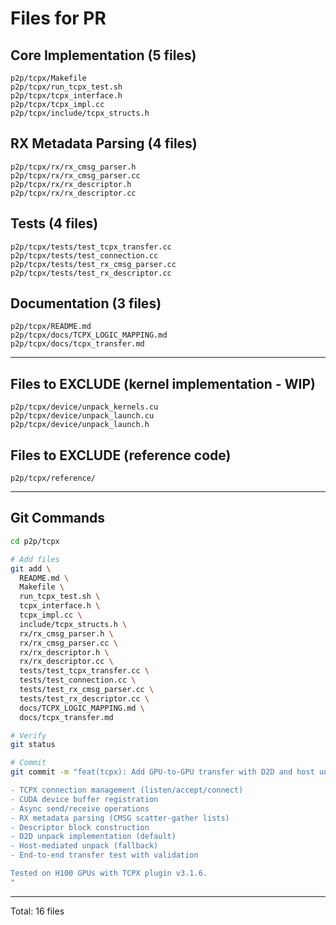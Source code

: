 # Files for PR

## Core Implementation (5 files)
```
p2p/tcpx/Makefile
p2p/tcpx/run_tcpx_test.sh
p2p/tcpx/tcpx_interface.h
p2p/tcpx/tcpx_impl.cc
p2p/tcpx/include/tcpx_structs.h
```

## RX Metadata Parsing (4 files)
```
p2p/tcpx/rx/rx_cmsg_parser.h
p2p/tcpx/rx/rx_cmsg_parser.cc
p2p/tcpx/rx/rx_descriptor.h
p2p/tcpx/rx/rx_descriptor.cc
```

## Tests (4 files)
```
p2p/tcpx/tests/test_tcpx_transfer.cc
p2p/tcpx/tests/test_connection.cc
p2p/tcpx/tests/test_rx_cmsg_parser.cc
p2p/tcpx/tests/test_rx_descriptor.cc
```

## Documentation (3 files)
```
p2p/tcpx/README.md
p2p/tcpx/docs/TCPX_LOGIC_MAPPING.md
p2p/tcpx/docs/tcpx_transfer.md
```

---

## Files to EXCLUDE (kernel implementation - WIP)
```
p2p/tcpx/device/unpack_kernels.cu
p2p/tcpx/device/unpack_launch.cu
p2p/tcpx/device/unpack_launch.h
```

## Files to EXCLUDE (reference code)
```
p2p/tcpx/reference/
```

---

## Git Commands

```bash
cd p2p/tcpx

# Add files
git add \
  README.md \
  Makefile \
  run_tcpx_test.sh \
  tcpx_interface.h \
  tcpx_impl.cc \
  include/tcpx_structs.h \
  rx/rx_cmsg_parser.h \
  rx/rx_cmsg_parser.cc \
  rx/rx_descriptor.h \
  rx/rx_descriptor.cc \
  tests/test_tcpx_transfer.cc \
  tests/test_connection.cc \
  tests/test_rx_cmsg_parser.cc \
  tests/test_rx_descriptor.cc \
  docs/TCPX_LOGIC_MAPPING.md \
  docs/tcpx_transfer.md

# Verify
git status

# Commit
git commit -m "feat(tcpx): Add GPU-to-GPU transfer with D2D and host unpack

- TCPX connection management (listen/accept/connect)
- CUDA device buffer registration
- Async send/receive operations
- RX metadata parsing (CMSG scatter-gather lists)
- Descriptor block construction
- D2D unpack implementation (default)
- Host-mediated unpack (fallback)
- End-to-end transfer test with validation

Tested on H100 GPUs with TCPX plugin v3.1.6.
"
```

---

Total: 16 files

